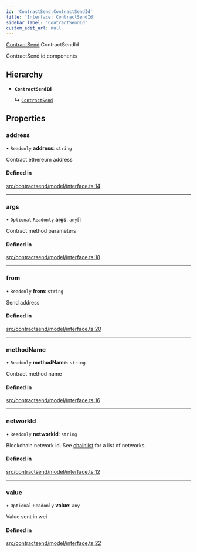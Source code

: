 ```yaml
---
id: 'ContractSend.ContractSendId'
title: 'Interface: ContractSendId'
sidebar_label: 'ContractSendId'
custom_edit_url: null
---
```


[ContractSend](../namespaces/ContractSend.md).ContractSendId

ContractSend id components

## Hierarchy

-   **`ContractSendId`**

    ↳ [`ContractSend`](ContractSend.ContractSend-1.md)

## Properties

### address

• `Readonly` **address**: `string`

Contract ethereum address

#### Defined in

[src/contractsend/model/interface.ts:14](https://github.com/leovigna/web3-redux/blob/bca52d1/src/contractsend/model/interface.ts#L14)

---

### args

• `Optional` `Readonly` **args**: `any`[]

Contract method parameters

#### Defined in

[src/contractsend/model/interface.ts:18](https://github.com/leovigna/web3-redux/blob/bca52d1/src/contractsend/model/interface.ts#L18)

---

### from

• `Readonly` **from**: `string`

Send address

#### Defined in

[src/contractsend/model/interface.ts:20](https://github.com/leovigna/web3-redux/blob/bca52d1/src/contractsend/model/interface.ts#L20)

---

### methodName

• `Readonly` **methodName**: `string`

Contract method name

#### Defined in

[src/contractsend/model/interface.ts:16](https://github.com/leovigna/web3-redux/blob/bca52d1/src/contractsend/model/interface.ts#L16)

---

### networkId

• `Readonly` **networkId**: `string`

Blockchain network id.
See [chainlist](https://chainlist.org/) for a list of networks.

#### Defined in

[src/contractsend/model/interface.ts:12](https://github.com/leovigna/web3-redux/blob/bca52d1/src/contractsend/model/interface.ts#L12)

---

### value

• `Optional` `Readonly` **value**: `any`

Value sent in wei

#### Defined in

[src/contractsend/model/interface.ts:22](https://github.com/leovigna/web3-redux/blob/bca52d1/src/contractsend/model/interface.ts#L22)
